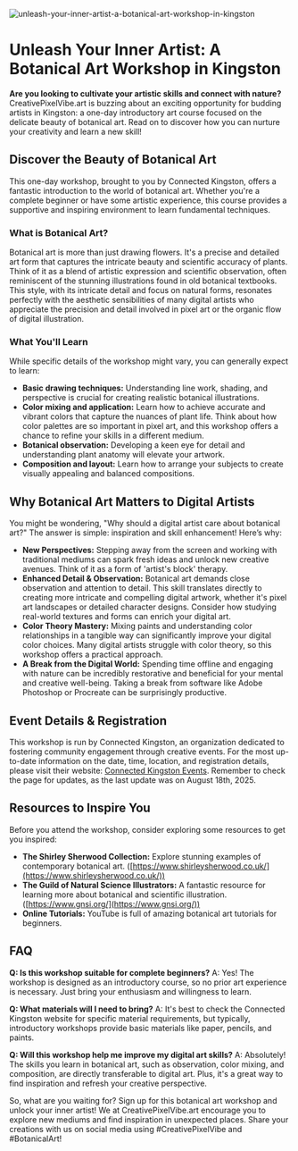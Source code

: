 ![unleash-your-inner-artist-a-botanical-art-workshop-in-kingston](https://images.pexels.com/photos/10397039/pexels-photo-10397039.jpeg?auto=compress&cs=tinysrgb&fit=crop&h=627&w=1200)

# Unleash Your Inner Artist: A Botanical Art Workshop in Kingston

**Are you looking to cultivate your artistic skills and connect with nature?** CreativePixelVibe.art is buzzing about an exciting opportunity for budding artists in Kingston: a one-day introductory art course focused on the delicate beauty of botanical art. Read on to discover how you can nurture your creativity and learn a new skill!

## Discover the Beauty of Botanical Art

This one-day workshop, brought to you by Connected Kingston, offers a fantastic introduction to the world of botanical art. Whether you're a complete beginner or have some artistic experience, this course provides a supportive and inspiring environment to learn fundamental techniques.

### What is Botanical Art?

Botanical art is more than just drawing flowers. It's a precise and detailed art form that captures the intricate beauty and scientific accuracy of plants. Think of it as a blend of artistic expression and scientific observation, often reminiscent of the stunning illustrations found in old botanical textbooks. This style, with its intricate detail and focus on natural forms, resonates perfectly with the aesthetic sensibilities of many digital artists who appreciate the precision and detail involved in pixel art or the organic flow of digital illustration.

### What You'll Learn

While specific details of the workshop might vary, you can generally expect to learn:

*   **Basic drawing techniques:** Understanding line work, shading, and perspective is crucial for creating realistic botanical illustrations.
*   **Color mixing and application:** Learn how to achieve accurate and vibrant colors that capture the nuances of plant life. Think about how color palettes are so important in pixel art, and this workshop offers a chance to refine your skills in a different medium.
*   **Botanical observation:** Developing a keen eye for detail and understanding plant anatomy will elevate your artwork.
*   **Composition and layout:** Learn how to arrange your subjects to create visually appealing and balanced compositions.

## Why Botanical Art Matters to Digital Artists

You might be wondering, "Why should a digital artist care about botanical art?" The answer is simple: inspiration and skill enhancement! Here’s why:

*   **New Perspectives:** Stepping away from the screen and working with traditional mediums can spark fresh ideas and unlock new creative avenues. Think of it as a form of 'artist's block' therapy.
*   **Enhanced Detail & Observation:** Botanical art demands close observation and attention to detail. This skill translates directly to creating more intricate and compelling digital artwork, whether it's pixel art landscapes or detailed character designs. Consider how studying real-world textures and forms can enrich your digital art.
*   **Color Theory Mastery:** Mixing paints and understanding color relationships in a tangible way can significantly improve your digital color choices. Many digital artists struggle with color theory, so this workshop offers a practical approach.
*   **A Break from the Digital World:** Spending time offline and engaging with nature can be incredibly restorative and beneficial for your mental and creative well-being. Taking a break from software like Adobe Photoshop or Procreate can be surprisingly productive.

## Event Details & Registration

This workshop is run by Connected Kingston, an organization dedicated to fostering community engagement through creative events. For the most up-to-date information on the date, time, location, and registration details, please visit their website: [Connected Kingston Events](https://connectedkingston.uk/events/one-day-art-course-workshop). Remember to check the page for updates, as the last update was on August 18th, 2025.

## Resources to Inspire You

Before you attend the workshop, consider exploring some resources to get you inspired:

*   **The Shirley Sherwood Collection:** Explore stunning examples of contemporary botanical art. ([https://www.shirleysherwood.co.uk/](https://www.shirleysherwood.co.uk/))
*   **The Guild of Natural Science Illustrators:** A fantastic resource for learning more about botanical and scientific illustration. ([https://www.gnsi.org/](https://www.gnsi.org/))
*   **Online Tutorials:** YouTube is full of amazing botanical art tutorials for beginners.

## FAQ

**Q: Is this workshop suitable for complete beginners?**
A: Yes! The workshop is designed as an introductory course, so no prior art experience is necessary. Just bring your enthusiasm and willingness to learn.

**Q: What materials will I need to bring?**
A: It's best to check the Connected Kingston website for specific material requirements, but typically, introductory workshops provide basic materials like paper, pencils, and paints.

**Q: Will this workshop help me improve my digital art skills?**
A: Absolutely! The skills you learn in botanical art, such as observation, color mixing, and composition, are directly transferable to digital art. Plus, it's a great way to find inspiration and refresh your creative perspective.

So, what are you waiting for? Sign up for this botanical art workshop and unlock your inner artist! We at CreativePixelVibe.art encourage you to explore new mediums and find inspiration in unexpected places. Share your creations with us on social media using #CreativePixelVibe and #BotanicalArt!
